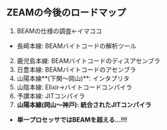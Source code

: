 ##  ZEAMの今後のロードマップ

1. BEAMの仕様の調査←イマココ
 * 長崎本線: BEAMバイトコードの解析ツール
2. 鹿児島本線: BEAMバイトコードのディスアセンブラ
3. 日豊本線: BEAMバイトコードのアセンブラ
4. 山陽本線**(下関〜岡山)**: インタプリタ
5. 山陰本線: Elixir→バイトコードコンパイラ
6. 予讃本線: JITコンパイラ
7. **山陽本線(岡山〜神戸): 統合されたJITコンパイラ**
  * **単一プロセッサではBEAMを超える...!!!**